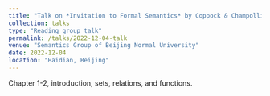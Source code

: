 ```yaml
---
title: "Talk on *Invitation to Formal Semantics* by Coppock & Champollion"
collection: talks
type: "Reading group talk"
permalink: /talks/2022-12-04-talk
venue: "Semantics Group of Beijing Normal University"
date: 2022-12-04
location: "Haidian, Beijing"
---
```


Chapter 1-2, introduction, sets, relations, and functions.
